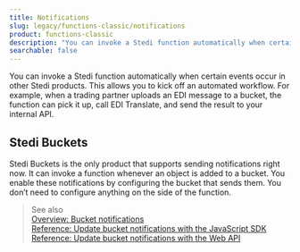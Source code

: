 ```yaml
---
title: Notifications
slug: legacy/functions-classic/notifications
product: functions-classic
description: "You can invoke a Stedi function automatically when certain events occur in other Stedi products."
searchable: false
---
```


You can invoke a Stedi function automatically when certain events occur in other Stedi products. This allows you to kick off an automated workflow. For example, when a trading partner uploads an EDI message to a bucket, the function can pick it up, call EDI Translate, and send the result to your internal API.

## Stedi Buckets

Stedi Buckets is the only product that supports sending notifications right now. It can invoke a function whenever an object is added to a bucket. You enable these notifications by configuring the bucket that sends them. You don’t need to configure anything on the side of the function.

> See also\
> [Overview: Bucket notifications](/docs/buckets/notifications)\
> [Reference: Update bucket notifications with the JavaScript SDK](/docs/buckets/sdk#updatecommandobject)\
> [Reference: Update bucket notifications with the Web API](/docs/api/legacy/buckets#UpdateBucket)
